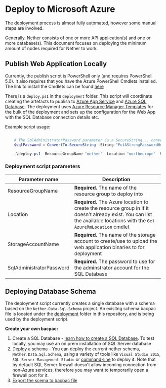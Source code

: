 # Deploy to Microsoft Azure

The deployment process is almost fully automated, however some manual steps are involved.

Generally, Nether consists of one or more API application(s) and one or more database(s). This document focuses on deploying the minimum amount of nodes required for Nether to work.

## Publish Web Application Locally

Currently, the publish script is PowerShell only (and requires PowerShell 5.0).
It also requires that you have the Azure PowerShell Cmdlets installed. The link to install the Cmdlets can be found [here](https://azure.microsoft.com/en-us/downloads/)

There is a `deploy.ps1` in the `deployment` folder. This script will coordinate creating the artefacts to publish to [Azure App Service](https://azure.microsoft.com/en-us/services/app-service/web/) and [Azure SQL Database](https://azure.microsoft.com/en-us/services/sql-database/). The deployment uses [Azure Resource Manager Templates](https://docs.microsoft.com/en-us/azure/azure-resource-manager/resource-group-overview) for the bulk of the deployment and sets up the configuration for the Web App with the SQL Database connection details etc.


Example script usage:

```powershell

    # The SqlAdministratorPassword parameter is a SecureString... convert the password here
    $sqlPassword = ConvertTo-SecureString -String "PutAStrongPasswordHere;-)" -AsPlainText -Force

    .\deploy.ps1 -ResourceGroupName "nether" -Location "northeurope" -StorageAccountName "netherstorage" -SqlAdministratorPassword $sqlPassword

```

### Deployment script parameters

Parameter name | Description
---------------|------------
ResourceGroupName | **Required.** The name of the resource group to deploy into
Location | **Required.** The Azure location to create the resource group in if it doesn't already exist. You can list the available locations with the `Get-AzureRmLocation` cmdlet
StorageAccountName | **Required.** The name of the storage account to create/use to upload the web application binaries to for deployment
SqlAdministratorPassword | **Required.** The password to use for the adminstrator account for the SQL Database


## Deploying Database Schema

The deployment script currently creates a single database with a schema based on the `Nether.Data.Sql.Schema` project. 
An exisitng schema.bacpac file is located under the [deployment](..\deployment) folder in this repository, and is being used by the deployment script.

**Create your own bacpac:**
1. Create a SQL Database - [learn how to create a SQL Database](https://docs.microsoft.com/en-us/azure/sql-database/sql-database-get-started). 
To test locally, you may use an on prem installation of SQL Server database
2. Deploy a schema - You can deploy the current nether schema, `Nether.Data.Sql.Schema`, using a variety of tools like `Visual Studio 2015`, `SQL Server Management Studio` or [command-line](https://msdn.microsoft.com/en-us/library/hh550080(v=vs.103).aspx) to deploy it. Note that by default SQL Server firewall doesn't allow incoming connection from non-Azure services, therefore you may want to temporarily open a firewall port for it.
3. [Export the scema to bacpac file](https://docs.microsoft.com/en-us/azure/sql-database/sql-database-cloud-migrate-compatible-export-bacpac-ssms)
